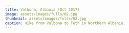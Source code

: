 ```yaml
---
title: Valbona, Albania (Oct 2017)
image: assets/images/fulls/02.jpg
thumbnail: assets/images/fulls/02.jpg
caption: Hike from Valbona to Teth in Northern Albania.
---
```

